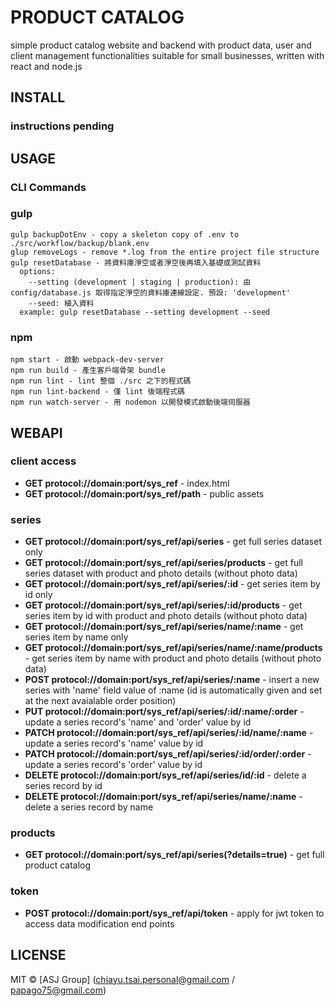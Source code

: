 # PRODUCT CATALOG
simple product catalog website and backend with product data, user and client management functionalities suitable for small businesses, written with react and node.js

## INSTALL

### instructions pending

## USAGE
### CLI Commands
### gulp
```
gulp backupDotEnv - copy a skeleton copy of .env to ./src/workflow/backup/blank.env
glup removeLogs - remove *.log from the entire project file structure
gulp resetDatabase - 將資料庫淨空或者淨空後再填入基礎或測試資料
  options:
    --setting (development | staging | production): 由 config/database.js 取得指定淨空的資料庫連線設定. 預設: 'development'
    --seed: 植入資料
  example: gulp resetDatabase --setting development --seed
```

### npm
```
npm start - 啟動 webpack-dev-server
npm run build - 產生客戶端骨架 bundle
npm run lint - lint 整個 ./src 之下的程式碼
npm run lint-backend - 僅 lint 後端程式碼
npm run watch-server - 用 nodemon 以開發模式啟動後端伺服器
```

## WEBAPI
### client access
* **GET protocol://domain:port/sys_ref** - index.html
* **GET protocol://domain:port/sys_ref/path** - public assets

### series
* **GET protocol://domain:port/sys_ref/api/series** - get full series dataset only
* **GET protocol://domain:port/sys_ref/api/series/products** - get full series dataset with product and photo details (without photo data)
* **GET protocol://domain:port/sys_ref/api/series/:id** - get series item by id only
* **GET protocol://domain:port/sys_ref/api/series/:id/products** - get series item by id with product and photo details (without photo data)
* **GET protocol://domain:port/sys_ref/api/series/name/:name** - get series item by name only
* **GET protocol://domain:port/sys_ref/api/series/name/:name/products** - get series item by name with product and photo details (without photo data)
* **POST protocol://domain:port/sys_ref/api/series/:name** - insert a new series with 'name' field value of :name (id is automatically given and set at the next avaialable order position)
* **PUT protocol://domain:port/sys_ref/api/series/:id/:name/:order** - update a series record's 'name' and 'order' value by id
* **PATCH protocol://domain:port/sys_ref/api/series/:id/name/:name** - update a series record's 'name' value by id
* **PATCH protocol://domain:port/sys_ref/api/series/:id/order/:order** - update a series record's 'order' value by id
* **DELETE protocol://domain:port/sys_ref/api/series/id/:id** - delete a series record by id
* **DELETE protocol://domain:port/sys_ref/api/series/name/:name** - delete a series record by name

### products
* **GET protocol://domain:port/sys_ref/api/series(?details=true)** - get full product catalog

### token
* **POST protocol://domain:port/sys_ref/api/token** - apply for jwt token to access data modification end points

## LICENSE
MIT © [ASJ Group] (chiayu.tsai.personal@gmail.com / papago75@gmail.com)
